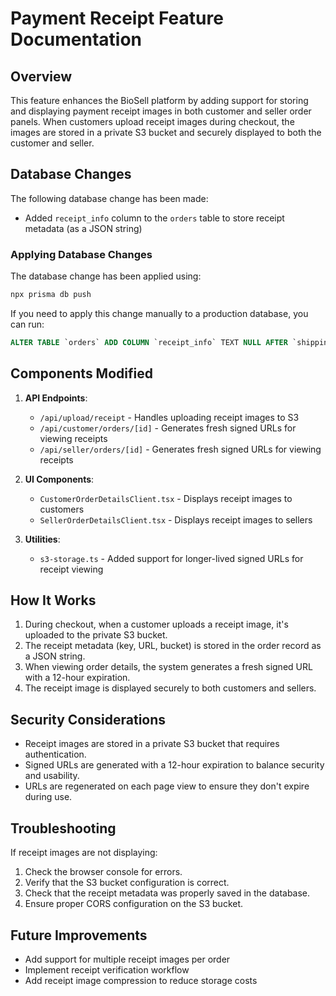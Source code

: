 # Payment Receipt Feature Documentation

## Overview
This feature enhances the BioSell platform by adding support for storing and displaying payment receipt images in both customer and seller order panels. When customers upload receipt images during checkout, the images are stored in a private S3 bucket and securely displayed to both the customer and seller.

## Database Changes
The following database change has been made:
- Added `receipt_info` column to the `orders` table to store receipt metadata (as a JSON string)

### Applying Database Changes
The database change has been applied using:
```bash
npx prisma db push
```

If you need to apply this change manually to a production database, you can run:
```sql
ALTER TABLE `orders` ADD COLUMN `receipt_info` TEXT NULL AFTER `shipping_provider`;
```

## Components Modified
1. **API Endpoints**:
   - `/api/upload/receipt` - Handles uploading receipt images to S3
   - `/api/customer/orders/[id]` - Generates fresh signed URLs for viewing receipts
   - `/api/seller/orders/[id]` - Generates fresh signed URLs for viewing receipts

2. **UI Components**:
   - `CustomerOrderDetailsClient.tsx` - Displays receipt images to customers
   - `SellerOrderDetailsClient.tsx` - Displays receipt images to sellers

3. **Utilities**:
   - `s3-storage.ts` - Added support for longer-lived signed URLs for receipt viewing

## How It Works
1. During checkout, when a customer uploads a receipt image, it's uploaded to the private S3 bucket.
2. The receipt metadata (key, URL, bucket) is stored in the order record as a JSON string.
3. When viewing order details, the system generates a fresh signed URL with a 12-hour expiration.
4. The receipt image is displayed securely to both customers and sellers.

## Security Considerations
- Receipt images are stored in a private S3 bucket that requires authentication.
- Signed URLs are generated with a 12-hour expiration to balance security and usability.
- URLs are regenerated on each page view to ensure they don't expire during use.

## Troubleshooting
If receipt images are not displaying:
1. Check the browser console for errors.
2. Verify that the S3 bucket configuration is correct.
3. Check that the receipt metadata was properly saved in the database.
4. Ensure proper CORS configuration on the S3 bucket.

## Future Improvements
- Add support for multiple receipt images per order
- Implement receipt verification workflow
- Add receipt image compression to reduce storage costs 